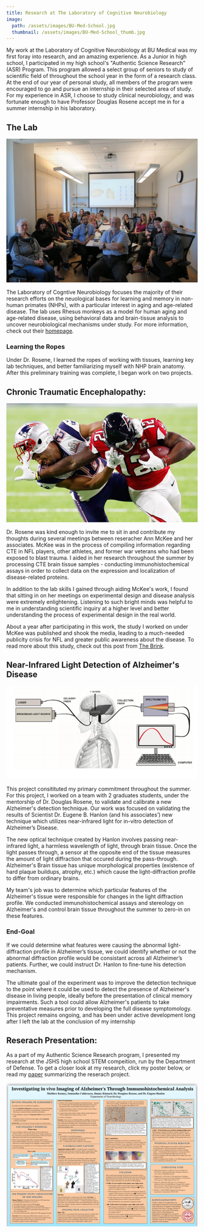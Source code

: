 ```yaml
---
title: Research at The Laboratory of Cognitive Neurobiology
image:
  path: /assets/images/BU-Med-School.jpg
  thumbnail: /assets/images/BU-Med-School_thumb.jpg
---
```

My work at the Laboratory of Cognitive Neurobiology at BU Medical was my first foray into research, and an amazing experience. As a Junior in high school, I participated in my high school's "Authentic Science Research"(ASR) Program. This program allowed a select group of seniors to study of scientific field of throughout the school year in the form of a research class. At the end of our year of personal study, all members of the program were encouraged to go and pursue an internship in their selected area of study. For my experience in ASR, I choose to study clinical neurobiology, and was fortunate enough to have Professor Douglas Rosene accept me in for a summer internship in his laboratory.

## The Lab

![Lab-image](/assets/images/neurobio-lab.jpg)

The Laboratory of Cogntive Neurobiology focuses the majority of their research efforts on the neuological bases for learning and memory in non-human primates (NHPs), with a particular interest in aging and age-related disease. The lab uses Rhesus monkeys as a model for human aging and age-related disease, using behavioral data and brain-tissue analysis to uncover neurobiological mechanisms under study. For more information, check out their [homepage](http://www.bumc.bu.edu/anatneuro/research/cognitive-neurobiology/).

### Learning the Ropes
Under Dr. Rosene, I learned the ropes of working with tissues, learning key lab techniques, and better familiarizing myself with NHP brain anatomy. After this preliminary training was complete, I began work on two projects.

## Chronic Traumatic Encephalopathy:
![CTE-football](/assets/images/cte-football.jpg)

Dr. Rosene was kind enough to invite me to sit in and contribute my thoughts during several meetings between reseracher Ann McKee and her associates. McKee was in the process of compiling information regarding CTE in NFL players, other athletes, and former war veterans who had been exposed to blast trauma. I aided in her research throughout the summer by processing CTE brain tissue samples - conducting immunohistochemical assays in order to collect data on the expression and localization of disease-related proteins.

In addition to the lab skills I gained through aiding McKee's work, I found that sitting in on her meetings on experimental design and disease analysis were extremely enlightening. Listening to such bright minds was helpful to me in understanding scientific inquiry at a higher level and better understanding the process of experimental design in the real world. 

About a year after participating in this work, the study I worked on under McKee was published and shook the media, leading to a much-needed publicity crisis for NFL and greater public awareness about the disease. To read more about this study, check out this post from [The Brink](http://www.bu.edu/articles/2017/cte-former-nfl-players/).

## Near-Infrared Light Detection of Alzheimer's Disease
![NIRS-in-vivo](/assets/images/nirs-detection.png)

This project consitituted my primary commitment throughout the summer. For this project, I worked on a team with 2 graduates students, under the mentorship of Dr. Douglas Rosene, to  validate and calibrate a new Alzheimer's detection technique. Our work was focused on validating the results of Scientist Dr. Eugene B. Hanlon (and his associates’) new technique which utilizes near-infrared light for in-vitro detection of Alzheimer’s Disease.

The new optical technique created by Hanlon involves passing near-infrared light, a harmless wavelength of light, through brain tissue. Once the light passes through, a sensor at the opposite end of the tissue measures the amount of light diffraction that occured during the pass-through. Alzheimer's Brain tissue has unique morphological properties (existence of hard plaque buildups, atrophy, etc.) which cause the light-diffraction profile to differ from ordinary brains.

My team's job was to determine which particular features of the Alzheimer's tissue were responsible for changes in the light diffraction profile. We conducted immunohistochemical assays and stereology on Alzheimer's and control brain tissue throughout the summer to zero-in on these features.

### End-Goal
If we could determine what features were causing the abnormal light-diffraction profile in Alzheimer’s tissue, we could identify whether or not the abnormal diffraction profile would be consistant across all Alzheimer’s patients. Further, we could instruct Dr. Hanlon to fine-tune his detection mechanism. 

The ultimate goal of the experiment was to improve the detection technique to the point where it could be used to detect the presence of Alzheimer's disease in living people, ideally before the presentation of clinical memory impairments. Such a tool could allow Alzheimer's patients to take preventative measures prior to developing the full disease symptomology. This project remains ongoing, and has been under active development long after I left the lab at the conclusion of my internship

## Reserach Presentation:
As a part of my Authentic Science Research program, I presented my research at the JSHS high school STEM compeition, run by the Department of Defense. To get a closer look at my research, click my poster below, or read my [paper](/assets/pdfs/in-vivo-imaging.pdf) summarizing the reserach project.

[![Research Paper](/assets/pdfs/asr-poster.jpg)](/assets/pdfs/asr-poster.pdf)
